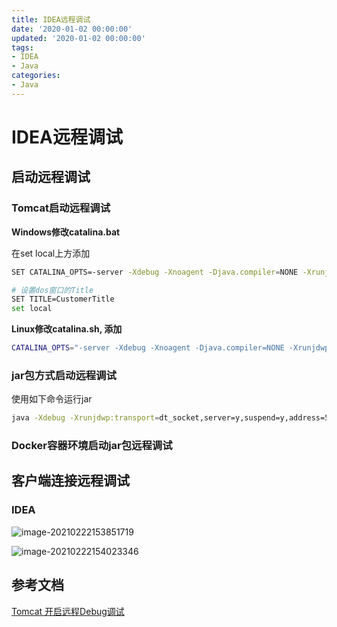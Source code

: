 ```yaml
---
title: IDEA远程调试
date: '2020-01-02 00:00:00'
updated: '2020-01-02 00:00:00'
tags:
- IDEA
- Java
categories:
- Java
---
```


# IDEA远程调试

## 启动远程调试

### Tomcat启动远程调试

**Windows修改catalina.bat**

在set local上方添加

```bash
SET CATALINA_OPTS=-server -Xdebug -Xnoagent -Djava.compiler=NONE -Xrunjdwp:transport=dt_socket,server=y,suspend=n,address=5005

# 设置dos窗口的Title
SET TITLE=CustomerTitle
set local
```

**Linux修改catalina.sh, 添加**

```bash
CATALINA_OPTS="-server -Xdebug -Xnoagent -Djava.compiler=NONE -Xrunjdwp:transport=dt_socket,server=y,suspend=n,address=5005"
```

### jar包方式启动远程调试

使用如下命令运行jar

```bash
java -Xdebug -Xrunjdwp:transport=dt_socket,server=y,suspend=y,address=5005 -jar  /jar/path/xxx.jar
```

### Docker容器环境启动jar包远程调试

## 客户端连接远程调试

### IDEA

![image-20210222153851719](https://gitee.com/swang-harbin/pic-bed/raw/master/images/2021/20210222153852.png)

![image-20210222154023346](https://gitee.com/swang-harbin/pic-bed/raw/master/images/2021/20210222154023.png)

## 参考文档

[Tomcat 开启远程Debug调试](https://www.jianshu.com/p/369398dc2f4a)
